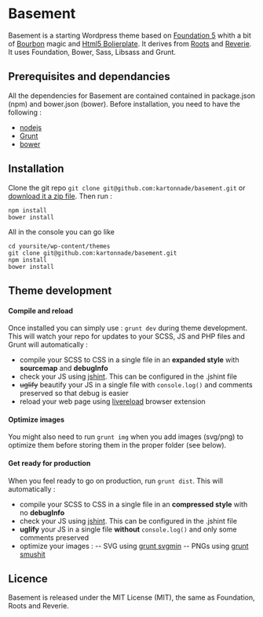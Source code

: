 Basement
========

Basement is a starting Wordpress theme based on [Foundation 5](http://foundation.zurb.com/) whith a bit of [Bourbon](http://bourbon.io/) magic and [Html5 Bolierplate](http://html5boilerplate.com/).
It derives from [Roots](http://roots.io/) and [Reverie](http://themefortress.com/reverie/).
It uses Foundation, Bower, Sass, Libsass and Grunt.

## Prerequisites and dependancies
All the dependencies for Basement are contained contained in package.json (npm) and bower.json (bower).
Before installation, you need to have the following :
- [nodejs](http://nodejs.org/)
- [Grunt](http://gruntjs.com/)
- [bower](http://bower.io/) 

## Installation
Clone the git repo `git clone git@github.com:kartonnade/basement.git` or [download it a zip file](https://github.com/kartonnade/basement/archive/master.zip).
Then run :
````
npm install
bower install
````

All in the console you can go like 
````
cd yoursite/wp-content/themes
git clone git@github.com:kartonnade/basement.git
npm install
bower install
````

## Theme development
#### Compile and reload
Once installed you can simply use : `grunt dev` during theme development.
This will watch your repo for updates to your SCSS, JS and PHP files and Grunt will automatically :
- compile your SCSS to CSS in a single file in an **expanded style** with **sourcemap** and **debugInfo**
- check your JS using [jshint](http://www.jshint.com/). This can be configured in the .jshint file
- ~~uglify~~ beautify your JS in a single file with `console.log()` and comments preserved so that debug is easier
- reload your web page using [livereload](http://livereload.com/) browser extension

#### Optimize images
You might also need to run `grunt img` when you add images (svg/png) to optimize them before storing them in the proper folder (see below).

#### Get ready for production
When you feel ready to go on production, run `grunt dist`. This will automatically :
- compile your SCSS to CSS in a single file in an **compressed style** with no **debugInfo**
- check your JS using [jshint](http://www.jshint.com/). This can be configured in the .jshint file
- **uglify** your JS in a single file **without** `console.log()` and only some comments preserved
- optimize your images :
-- SVG using [grunt svgmin](https://github.com/sindresorhus/grunt-svgmin)
-- PNGs using [grunt smushit](https://github.com/heldr/grunt-smushit)




## Licence
Basement is released under the MIT License (MIT), the same as Foundation, Roots and Reverie.

